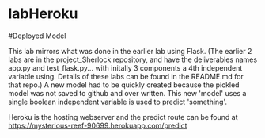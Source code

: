 # labHeroku

#Deployed Model

This lab mirrors what was done in the earlier lab using Flask. (The earlier 2 labs are in the project_Sherlock repository, and have the deliverables names app.py and test_flask.py... with initally 3 components a 4th independent variable using. Details of these labs can be found in the README.md for that repo.) A new model had to be quickly created because the pickled model was not saved to github and over written. This new 'model' uses a single boolean independent variable is used to predict 'something'.  

Heroku is the hosting webserver and the predict route can be found at https://mysterious-reef-90699.herokuapp.com/predict
